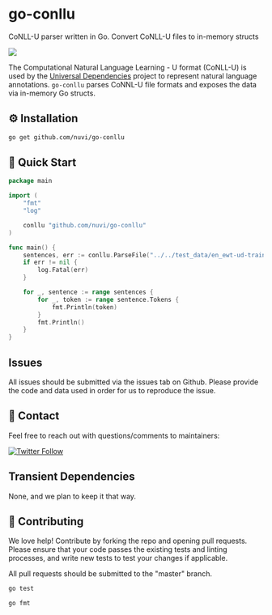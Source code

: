 # go-conllu
CoNLL-U parser written in Go. Convert CoNLL-U files to in-memory structs

[![](https://godoc.org/github.com/nuvi/go-conllu?status.svg)](https://godoc.org/github.com/nuvi/go-conllu)

The Computational Natural Language Learning - U format (CoNLL-U) is used by the [Universal Dependencies](https://universaldependencies.org/format.html) project to represent natural language annotations.
`go-conllu` parses CoNNL-U file formats and exposes the data via in-memory Go structs.

## ⚙️ Installation

```bash
go get github.com/nuvi/go-conllu
```

## 🚀 Quick Start

```go
package main

import (
	"fmt"
	"log"

	conllu "github.com/nuvi/go-conllu"
)

func main() {
	sentences, err := conllu.ParseFile("../../test_data/en_ewt-ud-train.small.conllu")
	if err != nil {
		log.Fatal(err)
	}

	for _, sentence := range sentences {
		for _, token := range sentence.Tokens {
			fmt.Println(token)
		}
		fmt.Println()
	}
}
```
## Issues

All issues should be submitted via the issues tab on Github. Please provide the code and data used in order for us to reproduce the issue.

## 💬 Contact

Feel free to reach out with questions/comments to maintainers:

[![Twitter Follow](https://img.shields.io/twitter/follow/wagslane.svg?label=Follow%20Wagslane&style=social)](https://twitter.com/intent/follow?screen_name=wagslane)

## Transient Dependencies

None, and we plan to keep it that way.

## 👏 Contributing

We love help! Contribute by forking the repo and opening pull requests. Please ensure that your code passes the existing tests and linting processes, and write new tests to test your changes if applicable.

All pull requests should be submitted to the "master" branch.

```bash
go test
```

```bash
go fmt
```
